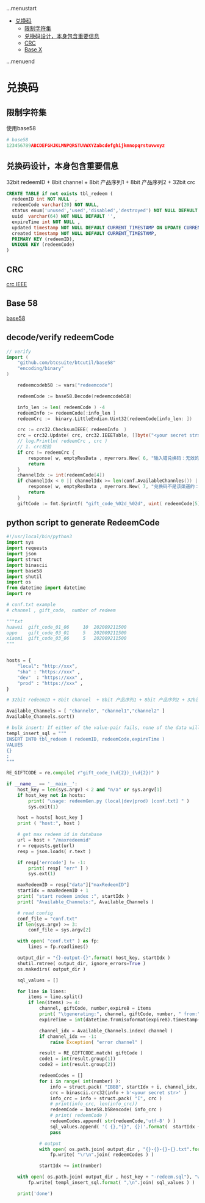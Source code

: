 ...menustart

 - [兑换码](#9bff7a874cd7d0dd3b7574a0917de15f)
     - [限制字符集](#d451326fd2b4c1b301f29a5ea7fe4e1e)
     - [兑换码设计，本身包含重要信息](#3f9352573d37d3ec177bc6496e4b13a4)
     - [CRC](#1a4b5d84a0328c4a33bd669c608a34c3)
     - [Base X](#325d83b8f57ce9fbb4071f7bdfaf2a74)

...menuend


<h2 id="9bff7a874cd7d0dd3b7574a0917de15f"></h2>


# 兑换码

<h2 id="d451326fd2b4c1b301f29a5ea7fe4e1e"></h2>


## 限制字符集

使用base58

```python
# base58
123456789ABCDEFGHJKLMNPQRSTUVWXYZabcdefghijkmnopqrstuvwxyz
```

<h2 id="3f9352573d37d3ec177bc6496e4b13a4"></h2>


## 兑换码设计，本身包含重要信息

32bit redeemID + 8bit channel  + 8bit 产品序列1 + 8bit 产品序列2 + 32bit crc

```sql
CREATE TABLE if not exists tbl_redeem (
  redeemID int NOT NULL  ,
  redeemCode varchar(20) NOT NULL,
  status enum('unused','used','disabled','destroyed') NOT NULL DEFAULT 'unused',
  uuid  varchar(64) NOT NULL DEFAULT '',
  expireTime int NOT NULL ,
  updated timestamp NOT NULL DEFAULT CURRENT_TIMESTAMP ON UPDATE CURRENT_TIMESTAMP,
  created timestamp NOT NULL DEFAULT CURRENT_TIMESTAMP,
  PRIMARY KEY (redeemID),
  UNIQUE KEY (redeemCode)
)
```

<h2 id="1a4b5d84a0328c4a33bd669c608a34c3"></h2>


## CRC 

[crc IEEE](python_tips_1.md#d86a76b0e9825d4420259cf836f9230a)

<h2 id="325d83b8f57ce9fbb4071f7bdfaf2a74"></h2>


## Base 58

[base58](python_tips_1.md#0f3fed443cef1a400f3ac44edebf896b)


## decode/verify redeemCode


```go
// verify
import (
    "github.com/btcsuite/btcutil/base58"
    "encoding/binary"
)

    redeemcodeb58 := vars["redeemcode"]

    redeemCode := base58.Decode(redeemcodeb58)

    info_len := len( redeemCode ) -4
    redeemInfo := redeemCode[:info_len ]
    redeemCrc :=  binary.LittleEndian.Uint32(redeemCode[info_len: ])

    crc := crc32.ChecksumIEEE( redeemInfo  )
    crc = crc32.Update( crc, crc32.IEEETable, []byte("<your secret str>") )
    // log.Println( redeemCrc , crc )
    // 1. crc校验
    if crc != redeemCrc {
        response( w, emptyResData , myerrors.New( 6, "输入错兑换码：无效的兑换码，错误ID 003" )  , ""  )
        return
    }
    channelIdx := int(redeemCode[4])
    if channelIdx < 0 || channelIdx >= len(conf.AvailableChannles()) || conf.AvailableChannles()[channelIdx] != channel {
        response( w, emptyResData , myerrors.New( 7, "兑换码不是该渠道的：不符合使用条件" )  , ""  )
        return
    }
    giftCode := fmt.Sprintf( "gift_code_%02d_%02d", uint( redeemCode[5]), int(redeemCode[6] ) )


```


## python script to generate RedeemCode

```python
#!/usr/local/bin/python3
import sys
import requests
import json
import struct
import binascii
import base58
import shutil
import os
from datetime import datetime
import re

# conf.txt example
# channel , gift_code,  number of redeem

"""txt
huawei  gift_code_01_06     10  202009211500
oppo    gift_code_03_01     5   202009211500
xiaomi  gift_code_03_06     5   202009211500
"""


hosts = {
    "local": "http://xxx",
    "sha" : "https://xxx" ,
    "dev"  : "https://xxx" ,
    "prod" : "https://xxx" ,
}

# 32bit redeemID + 8bit channel  + 8bit 产品序列1 + 8bit 产品序列2 + 32bit crc

Available_Channels = [ "channel6", "channel1","channel2" ]
Available_Channels.sort()

# bulk insert: If either of the value-pair fails, none of the data will be inserted.
templ_insert_sql = """
INSERT INTO tbl_redeem ( redeemID, redeemCode,expireTime )
VALUES
{}
;
"""

RE_GIFTCODE = re.compile( r"gift_code_(\d{2})_(\d{2})" )

if __name__ == '__main__':
    host_key = len(sys.argv) < 2 and "n/a" or sys.argv[1]
    if host_key not in hosts:
        print( "usage: redeemGen.py (local|dev|prod) [conf.txt] " )
        sys.exit(1)

    host = hosts[ host_key ]
    print ( "host:", host )

    # get max redeem id in database
    url = host + "/maxredeemid"
    r = requests.get(url)
    resp = json.loads( r.text )

    if resp['errcode'] != -1:
        print( resp[ "err" ] )
        sys.ext(1)

    maxRedeemID = resp["data"]["maxRedeemID"]
    startIdx = maxRedeemID + 1
    print( "start redeem index :", startIdx )
    print( "Available_Channels:", Available_Channels )

    # read config
    conf_file = "conf.txt"
    if len(sys.argv) >= 3:
        conf_file = sys.argv[2]

    with open( "conf.txt" ) as fp:
        lines = fp.readlines()

    output_dir = "{}-output-{}".format( host_key, startIdx )
    shutil.rmtree( output_dir, ignore_errors=True )
    os.makedirs( output_dir )

    sql_values = []

    for line in lines:
        items = line.split()
        if len(items) >= 4:
            channel, giftCode, number,expire8 = items
            print( "\tgenerating:", channel, giftCode, number, " from:", startIdx )
            expireTime = int(datetime.fromisoformat(expire8).timestamp())

            channel_idx = Available_Channels.index( channel )
            if channel_idx == -1:
                raise Exception( "error channel" )

            result = RE_GIFTCODE.match( giftCode )
            code1 = int(result.group(1))
            code2 = int(result.group(2))

            redeemCodes = []
            for i in range( int(number) ):
                info = struct.pack( "IBBB", startIdx + i, channel_idx, code1,code2  )
                crc = binascii.crc32(info + b'<your secret str>' )
                info_crc = info + struct.pack( "I", crc )
                # print(info_crc, len(info_crc))
                redeemCode = base58.b58encode( info_crc )
                # print( redeemCode )
                redeemCodes.append( str(redeemCode,'utf-8' ) )
                sql_values.append( '( {},"{}", {})'.format(  startIdx + i, str(redeemCode,'utf-8' ) , expireTime ) )
                pass

            # output
            with open( os.path.join( output_dir , "{}-{}-{}-{}.txt".format( host_key, channel, giftCode, number ) ), "w" ) as fp:
                fp.write( "\r\n".join( redeemCodes ) )

            startIdx += int(number)

    with open( os.path.join( output_dir , host_key + "-redeem.sql"), "w" ) as fp:
        fp.write( templ_insert_sql.format( ",\n".join( sql_values ) )   )

    print('done')
```


